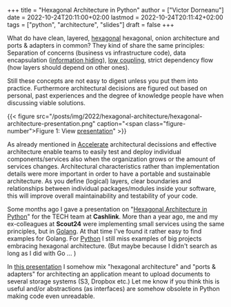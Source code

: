 +++
title = "Hexagonal Architecture in Python"
author = ["Victor Dorneanu"]
date = 2022-10-24T20:11:00+02:00
lastmod = 2022-10-24T20:11:42+02:00
tags = ["python", "architecture", "slides"]
draft = false
+++

What do have clean, layered, [hexagonal](https://brainfck.org/t/hexagonal-architecture) hexagonal,
onion architecture and ports &amp; adapters in common? They kind of share the same principles:
Separation of concerns (business vs infrastructure code), data encapsulation
([information hiding](https://brainfck.org/t/information-hiding)),
[low coupling](https://brainfck.org/t/solid#open-close-principle), strict dependency flow (how
layers should depend on other ones).

Still these concepts are not easy to digest unless you put them into practice. Furthermore
architectural decisions are figured out based on personal, past experiences and the degree
of knowledge people have when discussing viable solutions.

{{< figure src="/posts/img/2022/hexagonal-architecture/hexagonal-architecture-presentation.png" caption="<span class=\"figure-number\">Figure 1: </span>View [presentation](https://slides.dornea.nu/2022/hexagonal-architecture/)" >}}

As already mentioned in [Accelerate](https://brainfck.org/book/accelerate) architectural decissions and
effective architecture enable teams to easily test and deploy individual
components/services also when the organization grows or the amount of services changes.
Architectural characteristics rather than implementation details were more important in
order to have a portable and sustainable architecture. As you define (logical) layers,
clear boundaries and relationships between individual packages/modules inside your
software, this will improve overall maintainability and testability of your code.

Some months ago I gave a presentation on "[Hexagonal Architecture in Python](https://slides.dornea.nu/2022/hexagonal-architecture/)" for the TECH
team at **Cashlink**. More than a year ago, me and my ex-colleagues at **Scout24** were
implementing small services using the same principles, but in
[Golang](https://brainfck.org/t/golang). At that time I've found it rather easy to find examples for
Golang. For [Python](https://brainfck.org/t/python) I still miss examples of big projects embracing
hexagonal architecture. (But maybe because I didn't search as long as I did with Go ... )

In [this presentation](https://slides.dornea.nu/2022/hexagonal-architecture/) I somehow mix "hexagonal architecture" and "ports &amp; adapters" for
architecting an application meant to upload documents to several storage systems (S3,
Dropbox etc.) Let me know if you think this is useful and/or abstractions (as interfaces)
are somehow obsolete in Python making code even unreadable.
